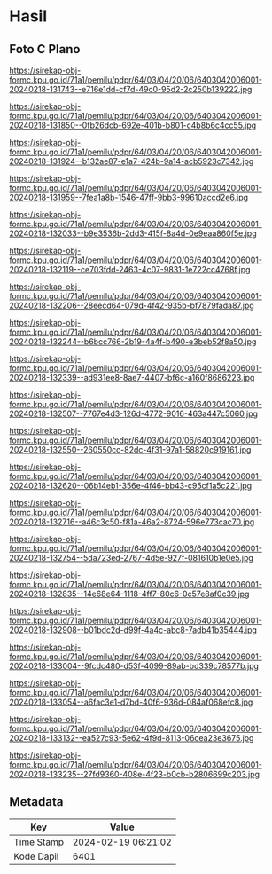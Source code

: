 # Hasil

## Foto C Plano

https://sirekap-obj-formc.kpu.go.id/71a1/pemilu/pdpr/64/03/04/20/06/6403042006001-20240218-131743--e716e1dd-cf7d-49c0-95d2-2c250b139222.jpg

https://sirekap-obj-formc.kpu.go.id/71a1/pemilu/pdpr/64/03/04/20/06/6403042006001-20240218-131850--0fb26dcb-692e-401b-b801-c4b8b6c4cc55.jpg

https://sirekap-obj-formc.kpu.go.id/71a1/pemilu/pdpr/64/03/04/20/06/6403042006001-20240218-131924--b132ae87-e1a7-424b-9a14-acb5923c7342.jpg

https://sirekap-obj-formc.kpu.go.id/71a1/pemilu/pdpr/64/03/04/20/06/6403042006001-20240218-131959--7fea1a8b-1546-47ff-9bb3-99610accd2e6.jpg

https://sirekap-obj-formc.kpu.go.id/71a1/pemilu/pdpr/64/03/04/20/06/6403042006001-20240218-132033--b9e3536b-2dd3-415f-8a4d-0e9eaa860f5e.jpg

https://sirekap-obj-formc.kpu.go.id/71a1/pemilu/pdpr/64/03/04/20/06/6403042006001-20240218-132119--ce703fdd-2463-4c07-9831-1e722cc4768f.jpg

https://sirekap-obj-formc.kpu.go.id/71a1/pemilu/pdpr/64/03/04/20/06/6403042006001-20240218-132206--28eecd64-079d-4f42-935b-bf7879fada87.jpg

https://sirekap-obj-formc.kpu.go.id/71a1/pemilu/pdpr/64/03/04/20/06/6403042006001-20240218-132244--b6bcc766-2b19-4a4f-b490-e3beb52f8a50.jpg

https://sirekap-obj-formc.kpu.go.id/71a1/pemilu/pdpr/64/03/04/20/06/6403042006001-20240218-132339--ad931ee8-8ae7-4407-bf6c-a160f8686223.jpg

https://sirekap-obj-formc.kpu.go.id/71a1/pemilu/pdpr/64/03/04/20/06/6403042006001-20240218-132507--7767e4d3-126d-4772-9016-463a447c5060.jpg

https://sirekap-obj-formc.kpu.go.id/71a1/pemilu/pdpr/64/03/04/20/06/6403042006001-20240218-132550--260550cc-82dc-4f31-97a1-58820c919161.jpg

https://sirekap-obj-formc.kpu.go.id/71a1/pemilu/pdpr/64/03/04/20/06/6403042006001-20240218-132620--06b14eb1-356e-4f46-bb43-c95cf1a5c221.jpg

https://sirekap-obj-formc.kpu.go.id/71a1/pemilu/pdpr/64/03/04/20/06/6403042006001-20240218-132716--a46c3c50-f81a-46a2-8724-596e773cac70.jpg

https://sirekap-obj-formc.kpu.go.id/71a1/pemilu/pdpr/64/03/04/20/06/6403042006001-20240218-132754--5da723ed-2767-4d5e-927f-081610b1e0e5.jpg

https://sirekap-obj-formc.kpu.go.id/71a1/pemilu/pdpr/64/03/04/20/06/6403042006001-20240218-132835--14e68e64-1118-4ff7-80c6-0c57e8af0c39.jpg

https://sirekap-obj-formc.kpu.go.id/71a1/pemilu/pdpr/64/03/04/20/06/6403042006001-20240218-132908--b01bdc2d-d99f-4a4c-abc8-7adb41b35444.jpg

https://sirekap-obj-formc.kpu.go.id/71a1/pemilu/pdpr/64/03/04/20/06/6403042006001-20240218-133004--9fcdc480-d53f-4099-89ab-bd339c78577b.jpg

https://sirekap-obj-formc.kpu.go.id/71a1/pemilu/pdpr/64/03/04/20/06/6403042006001-20240218-133054--a6fac3e1-d7bd-40f6-936d-084af068efc8.jpg

https://sirekap-obj-formc.kpu.go.id/71a1/pemilu/pdpr/64/03/04/20/06/6403042006001-20240218-133132--ea527c93-5e62-4f9d-8113-06cea23e3675.jpg

https://sirekap-obj-formc.kpu.go.id/71a1/pemilu/pdpr/64/03/04/20/06/6403042006001-20240218-133235--27fd9360-408e-4f23-b0cb-b2806699c203.jpg


## Metadata

| Key        | Value               |
| ---------- | ------------------- |
| Time Stamp | 2024-02-19 06:21:02 |
| Kode Dapil | 6401                |



